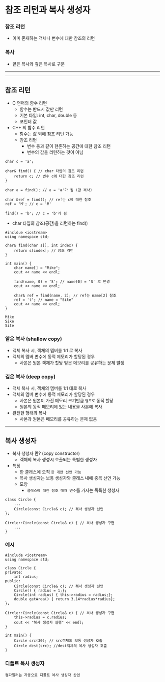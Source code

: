 # 참조 리턴과 복사 생성자

### 참조 리턴

- 이미 존재하는 객체나 변수에 대한 참조의 리턴

### 복사

- 얕은 복사와 깊은 복사로 구분

---

---

## 참조 리턴

- C 언어의 함수 리턴
  - 함수는 반드시 값만 리턴
  - 기본 타입: int, char, double 등
  - 포인터 값
- C++ 의 함수 리턴
  - 함수는 값 외에 참조 리턴 가능
  - 참조 리턴
    - 변수 등과 같이 현존하는 공간에 대한 참조 리턴
    - 변수의 값을 리턴하는 것이 아님

```
char c = 'a';

char& find() { // char 타입의 참조 리턴
    return c; // 변수 c에 대한 참조 리턴
}

char a = find(); // a = 'a'가 됨 (값 복사)

char &ref = find(); // ref는 c에 대한 참조
ref = 'M'; // c = 'M'

find() = 'b'; // c = 'b'가 됨
```

- char 타입의 참조(공간)을 리턴하는 find()

```
#incldue <iostream>
using namespace std;

char& find(char s[], int index) {
    return s[index]; // 참조 리턴
}

int main() {
    char name[] = "Mike";
    cout << name << endl;

    find(name, 0) = 'S'; // name[0] = 'S' 로 변경
    cout << name << endl;

    char& ref = find(name, 2); // ref는 name[2] 참조
    ref = 't'; // name = "Site"
    cout << name << endl;
}
```

```
Mike
Sike
Site
```

### 얕은 복사 (shallow copy)

- 객체 복사 시, 객체의 멤버를 1:1 로 복사
- 객체의 멤버 변수에 동적 메모리가 할당된 경우
  - 사본은 원본 객체가 할당 받은 메모리를 공유하는 문제 발생

### 깊은 복사 (deep copy)

- 객체 복사 시, 객체의 멤버를 1:1 대로 복사
- 객체의 멤버 변수에 동적 메모리가 할당된 경우
  - 사본은 원본이 가진 메모리 크기만큼 `별도로` 동적 할당
  - 원본의 동적 메모리에 있는 내용을 사본에 복사
- 완전한 형태의 복사
  - 사본과 원본은 메모리를 공유하는 문제 없음

---

## 복사 생성자

- 복사 생성자 란? (copy constructor)
  - 객체의 복사 생성시 호출되는 특별한 생성자
- 특징
  - 한 클래스에 오직 `한 개만 선언 가능`
  - 복사 생성자는 보통 생성자와 클래스 내에 중복 선언 가능
  - 모양
    - `클래스에 대한 참조 매개 변수`를 가지는 독특한 생성자

```
class Circle {
    ...
    Circle(const Circle& c); // 복사 생성자 선언
};

Circle::Circle(const Circle& c) { // 복사 생성자 구현
    ...
}
```

### 예시

```
#include <iostream>
using namespace std;

class Circle {
private:
    int radius;
public:
    Circle(const Circle& c); // 복사 생성자 선언
    Circle() { radius = 1;};
    Circle(int radius) { this->radius = radius;};
    double getArea() { return 3.14*radius*radius};
};

Circle::Circle(const Circle& c) { // 복사 생성자 구현
    this->radius = c.radius;
    cout << "복사 생성자 실행" << endl;
}

int main() {
    Circle src(30); // src객체의 보통 생성자 호출
    Circle dest(src); //dest객체의 복사 생성자 호출
}
```

### 디폴트 복사 생성자

```
컴파일러는 자동으로 디폴트 복사 생성자 삽입
```
